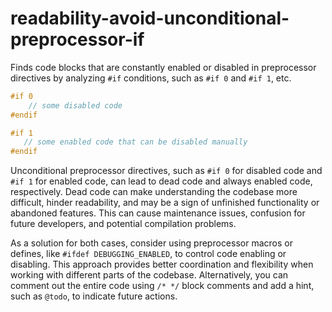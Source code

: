 # readability-avoid-unconditional-preprocessor-if

Finds code blocks that are constantly enabled or disabled in
preprocessor directives by analyzing `#if` conditions, such as `#if 0`
and `#if 1`, etc.

```c++
#if 0
    // some disabled code
#endif

#if 1
   // some enabled code that can be disabled manually
#endif
```

Unconditional preprocessor directives, such as `#if 0` for disabled code
and `#if 1` for enabled code, can lead to dead code and always enabled
code, respectively. Dead code can make understanding the codebase more
difficult, hinder readability, and may be a sign of unfinished
functionality or abandoned features. This can cause maintenance issues,
confusion for future developers, and potential compilation problems.

As a solution for both cases, consider using preprocessor macros or
defines, like `#ifdef DEBUGGING_ENABLED`, to control code enabling or
disabling. This approach provides better coordination and flexibility
when working with different parts of the codebase. Alternatively, you
can comment out the entire code using `/* */` block comments and add a
hint, such as `@todo`, to indicate future actions.
